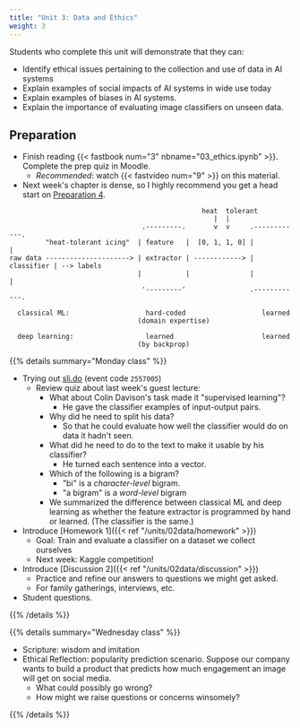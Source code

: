 ```yaml
---
title: "Unit 3: Data and Ethics"
weight: 3
---
```


Students who complete this unit will demonstrate that they can:

- Identify ethical issues pertaining to the collection and use of data in AI systems
- Explain examples of social impacts of AI systems in wide use today
- Explain examples of biases in AI systems.
- Explain the importance of evaluating image classifiers on unseen data.

## Preparation

- Finish reading {{< fastbook num="3" nbname="03_ethics.ipynb" >}}. Complete the prep quiz in Moodle.
    - *Recommended*: watch {{< fastvideo num="9" >}} on this material.
- Next week's chapter is dense, so I highly recommend you get a head start on [Preparation 4](/units/04models/).

```goat
                                                heat  tolerant
                                                   |  |
                                 .---------.       v  v     .------------.
         "heat-tolerant icing"  | feature   |  [0, 1, 1, 0] |            |
raw data ---------------------> | extractor | ------------> | classifier | --> labels
                                |           |               |            |
                                 '---------'                .------------.

  classical ML:                   hard-coded                   learned
                                (domain expertise)

  deep learning:                  learned                      learned
                                (by backprop)
```


{{% details summary="Monday class" %}}

- Trying out [sli.do](https://app.sli.do/event/vut3KDz7n9bYukJffbriQb) (event code `2557005`)
  - Review quiz about last week's guest lecture:
    - What about Colin Davison's task made it "supervised learning"?
      - He gave the classifier examples of input-output pairs.
    - Why did he need to split his data?
      - So that he could evaluate how well the classifier would do on data it hadn't seen.
    - What did he need to do to the text to make it usable by his classifier?
      - He turned each sentence into a vector.
    - Which of the following is a bigram?
      - "bi" is a *character-level* bigram.
      - "a bigram" is a *word-level* bigram
    - We summarized the difference between classical ML and deep learning as whether the feature extractor is programmed by hand or learned. (The classifier is the same.)
- Introduce [Homework 1]({{< ref "/units/02data/homework" >}})
  - Goal: Train and evaluate a classifier on a dataset we collect ourselves
  - Next week: Kaggle competition!
- Introduce [Discussion 2]({{< ref "/units/02data/discussion" >}})
  - Practice and refine our answers to questions we might get asked.
  - For family gatherings, interviews, etc.
- Student questions.

{{% /details %}}

{{% details summary="Wednesday class" %}}

- Scripture: wisdom and imitation
- Ethical Reflection: popularity prediction scenario. Suppose our company wants to build a product that predicts how much engagement an image will get on social media.
  - What could possibly go wrong?
  - How might we raise questions or concerns winsomely?

{{% /details %}}
